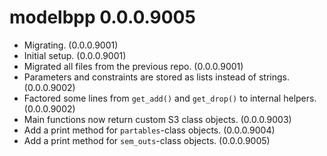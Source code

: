 # modelbpp 0.0.0.9005

- Migrating. (0.0.0.9001)
- Initial setup. (0.0.0.9001)
- Migrated all files from the previous
  repo. (0.0.0.9001)
- Parameters and constraints are stored
  as lists instead of strings. (0.0.0.9002)
- Factored some lines from `get_add()`
  and `get_drop()` to internal helpers.
  (0.0.0.9002)
- Main functions now return custom
  S3 class objects. (0.0.0.9003)
- Add a print method for
  `partables`-class objects. (0.0.0.9004)
- Add a print method for
  `sem_outs`-class objects. (0.0.0.9005)
